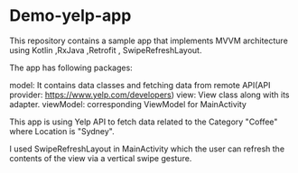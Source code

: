 # Demo-yelp-app

This repository contains a sample app that implements MVVM architecture using Kotlin ,RxJava ,Retrofit , SwipeRefreshLayout.


The app has following packages:

model: It contains data classes and fetching data from remote API(API provider: https://www.yelp.com/developers)
view: View class along with its adapter.
viewModel: corresponding ViewModel for MainActivity

This app is using Yelp API to fetch data related to the Category "Coffee" where Location is "Sydney".

I used SwipeRefreshLayout in MainActivity which the user can refresh the contents of the view via a vertical swipe gesture.